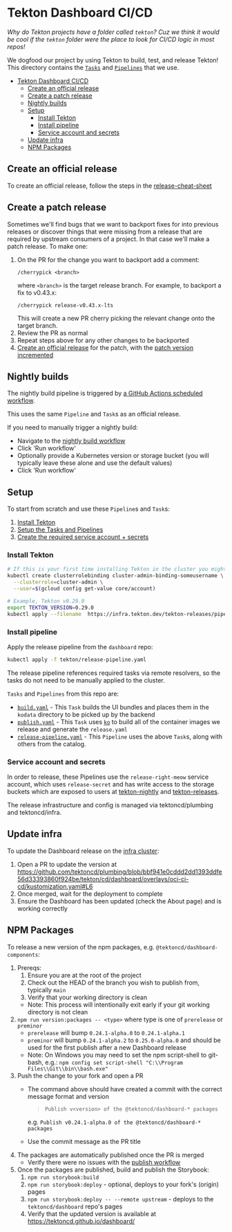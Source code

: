# Tekton Dashboard CI/CD

_Why do Tekton projects have a folder called `tekton`? Cuz we think it would be cool
if the `tekton` folder were the place to look for CI/CD logic in most repos!_

We dogfood our project by using Tekton to build, test, and release
Tekton! This directory contains the
[`Tasks`](https://github.com/tektoncd/pipeline/blob/main/docs/tasks.md) and
[`Pipelines`](https://github.com/tektoncd/pipeline/blob/main/docs/pipelines.md)
that we use.

- [Tekton Dashboard CI/CD](#tekton-dashboard-cicd)
  - [Create an official release](#create-an-official-release)
  - [Create a patch release](#create-a-patch-release)
  - [Nightly builds](#nightly-builds)
  - [Setup](#setup)
    - [Install Tekton](#install-tekton)
    - [Install pipeline](#install-pipeline)
    - [Service account and secrets](#service-account-and-secrets)
  - [Update infra](#update-infra)
  - [NPM Packages](#npm-packages)

## Create an official release

To create an official release, follow the steps in the [release-cheat-sheet](./release-cheat-sheet.md)

## Create a patch release

Sometimes we'll find bugs that we want to backport fixes for into previous releases
or discover things that were missing from a release that are required by upstream
consumers of a project. In that case we'll make a patch release. To make one:

1. On the PR for the change you want to backport add a comment:
   ```
   /cherrypick <branch>
   ```
   where `<branch>` is the target release branch.
   For example, to backport a fix to v0.43.x:
   ```
   /cherrypick release-v0.43.x-lts
   ```
   This will create a new PR cherry picking the relevant change onto the target branch.
1. Review the PR as normal
1. Repeat steps above for any other changes to be backported
1. [Create an official release](#create-an-official-release) for the patch, with the
   [patch version incremented](https://semver.org/)

## Nightly builds

The nightly build pipeline is triggered by [a GitHub Actions scheduled workflow](https://github.com/tektoncd/dashboard/actions/workflows/nightly-build.yml).

This uses the same `Pipeline` and `Task`s as an official release.

If you need to manually trigger a nightly build:

- Navigate to the [nightly build workflow](https://github.com/tektoncd/dashboard/actions/workflows/nightly-build.yml)
- Click 'Run workflow'
- Optionally provide a Kubernetes version or storage bucket (you will typically leave these alone and use the default values)
- Click 'Run workflow'

## Setup

To start from scratch and use these `Pipeline`s and `Task`s:

1. [Install Tekton](#install-tekton)
1. [Setup the Tasks and Pipelines](#install-tasks-and-pipelines)
1. [Create the required service account + secrets](#service-account-and-secrets)

### Install Tekton

```bash
# If this is your first time installing Tekton in the cluster you might need to give yourself permission to do so
kubectl create clusterrolebinding cluster-admin-binding-someusername \
  --clusterrole=cluster-admin \
  --user=$(gcloud config get-value core/account)

# Example, Tekton v0.29.0
export TEKTON_VERSION=0.29.0
kubectl apply --filename  https://infra.tekton.dev/tekton-releases/pipeline/previous/v${TEKTON_VERSION}/release.yaml
```

### Install pipeline

Apply the release pipeline from the `dashboard` repo:
```bash
kubectl apply -f tekton/release-pipeline.yaml
```

The release pipeline references required tasks via remote resolvers, so the tasks do not need to be manually applied to the cluster.

`Tasks` and `Pipelines` from this repo are:

- [`build.yaml`](build.yaml) - This `Task` builds the UI bundles and places them
  in the `kodata` directory to be picked up by the backend
- [`publish.yaml`](publish.yaml) - This `Task` uses
  [`ko`](https://github.com/google/ko) to build all of the container images we
  release and generate the `release.yaml`
- [`release-pipeline.yaml`](./release-pipeline.yaml) - This `Pipeline`
  uses the above `Task`s, along with others from the catalog.

### Service account and secrets

In order to release, these Pipelines use the `release-right-meow` service account,
which uses `release-secret` and has write access to the storage buckets which are exposed to users at [tekton-nightly](https://infra.tekton.dev/tekton-nightly) and [tekton-releases](https://infra.tekton.dev/tekton-releases).

The release infrastructure and config is managed via tektoncd/plumbing and tektoncd/infra.

## Update infra

To update the Dashboard release on the [infra cluster](https://tekton.infra.tekton.dev/):

1. Open a PR to update the version at https://github.com/tektoncd/plumbing/blob/bbf941e0cddd2dd1393ddfe56d33393860f924be/tekton/cd/dashboard/overlays/oci-ci-cd/kustomization.yaml#L6
2. Once merged, wait for the deployment to complete
3. Ensure the Dashboard has been updated (check the About page) and is working correctly

## NPM Packages

To release a new version of the npm packages, e.g. `@tektoncd/dashboard-components`:

1. Prereqs:
    1. Ensure you are at the root of the project
    1. Check out the HEAD of the branch you wish to publish from, typically `main`
    1. Verify that your working directory is clean
    - Note: This process will intentionally exit early if your git working directory is not clean
1. `npm run version:packages -- <type>` where type is one of `prerelease` or `preminor`
    - `prerelease` will bump `0.24.1-alpha.0` to `0.24.1-alpha.1`
    - `preminor` will bump `0.24.1-alpha.2` to `0.25.0-alpha.0` and should be used for the first publish after a new Dashboard release
    - Note: On Windows you may need to set the npm script-shell to git-bash, e.g.: `npm config set script-shell "C:\\Program Files\\Git\\bin\\bash.exe"`
1. Push the change to your fork and open a PR
   - The command above should have created a commit with the correct message format and version
     > `Publish v<version> of the @tektoncd/dashboard-* packages`

     e.g. `Publish v0.24.1-alpha.0 of the @tektoncd/dashboard-* packages`
   - Use the commit message as the PR title
1. The packages are automatically published once the PR is merged
   - Verify there were no issues with the [publish workflow](https://github.com/tektoncd/dashboard/actions/workflows/publish.yml?query=event%3Apush+branch%3Amain)
1. Once the packages are published, build and publish the Storybook:
   1. `npm run storybook:build`
   1. `npm run storybook:deploy` - optional, deploys to your fork's (origin) pages
   1. `npm run storybook:deploy -- --remote upstream` - deploys to the `tektoncd/dashboard` repo's pages
   1. Verify that the updated version is available at https://tektoncd.github.io/dashboard/
